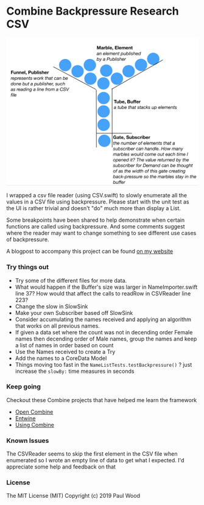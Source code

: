 # Combine Backpressure Research CSV

![](Documentation/BackpressureIllustratedText.png)

I wrapped a csv file reader (using CSV.swift) to slowly enumerate all the values in a CSV file using backpressure.  Please start with the unit test as the UI is rather trivial and doesn't "do" much more than display a List.

Some breakpoints have been shared to help demonstrate when certain functions are called using backpressure. And some comments suggest where the reader may want to change something to see different use cases of backpressure.

A blogpost to accompany this project can be found [on my website](http://www.paulwoodiii.com/development-blog/2019/8/1/apples-combine-and-reactive-programming-with-back-pressure)

### Try things out

- Try some of the different files for more data.
- What would happen if the Buffer's size was larger in NameImporter.swift line 37? How would that affect the calls to readRow in CSVReader line 223?
- Change the slow in SlowSink
- Make your own Subscriber based off SlowSink
- Consider accumulating the names received and applying an algorithm that works on all previous names. 
- If given a data set where the count was not in decending order Female names then decending order of Male names, group the names and keep a list of names in order based on count
- Use the Names received to create a Try
- Add the names to a CoreData Model 
- Things moving too fast in the `NameListTests.testBackpressure()` ? just increase the `slowBy:` time measures in seconds

### Keep going

Checkout these Combine projects that have helped me learn the framework

- [Open Combine](https://github.com/broadwaylamb/OpenCombine)
- [Entwine](https://github.com/tcldr/Entwine)
- [Using Combine](https://heckj.github.io/swiftui-notes/)

### Known Issues

The CSVReader seems to skip the first element in the CSV file when enumerated so I wrote an empty line of data to get what I expected. I'd appreciate some help and feedback on that

### License

The MIT License (MIT)
Copyright (c) 2019 Paul Wood
